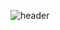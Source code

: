 ![header](https://capsule-render.vercel.app/api?type=waving&color=auto&customColorList=9&height=300&section=header&text=capsule%20render&fontSize=90)
